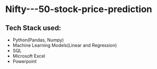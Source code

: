 # Nifty---50-stock-price-prediction
## Tech Stack used:
- Python(Pandas, Numpy)
- Machine Learning Models(Linear and Regression)
- SQL
- Microsoft Excel
- Powerpoint
